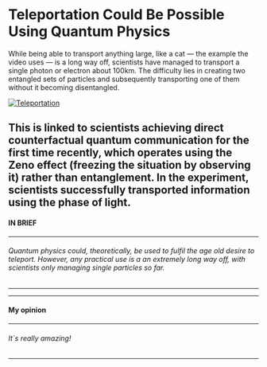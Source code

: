 # Teleportation Could Be Possible Using Quantum Physics
While being able to transport anything large, like a cat — the example the video uses — is a long way off, scientists have managed to transport a single photon or electron about 100km. The difficulty lies in creating two entangled sets of particles and subsequently transporting one of them without it becoming disentangled.

[![Teleportation](https://i.ytimg.com/vi/dAaHHGHuy1c/maxresdefault.jpg)](https://youtu.be/DxQK1WDYI_k)

This is linked to scientists achieving direct counterfactual quantum communication for the first time recently, which operates using the Zeno effect (freezing the situation by observing it) rather than entanglement. In the experiment, scientists successfully transported information using the phase of light.
---
#### IN BRIEF
---
###### Quantum physics could, theoretically, be used to fulfil the age old desire to teleport. However, any practical use is a an extremely long way off, with scientists only managing single particles so far.
---
---
#### My opinion
---
###### It`s really amazing!
---